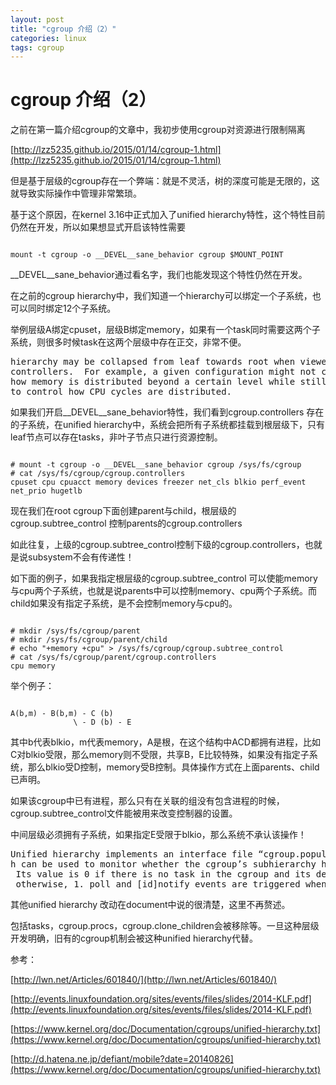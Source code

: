 ```yaml
---
layout: post
title: "cgroup 介绍（2）"
categories: linux 
tags: cgroup
---
```

cgroup 介绍（2）
==============
之前在第一篇介绍cgroup的文章中，我初步使用cgroup对资源进行限制隔离

[http://lzz5235.github.io/2015/01/14/cgroup-1.html](http://lzz5235.github.io/2015/01/14/cgroup-1.html)

但是基于层级的cgroup存在一个弊端：就是不灵活，树的深度可能是无限的，这就导致实际操作中管理非常繁琐。

基于这个原因，在kernel 3.16中正式加入了unified  hierarchy特性，这个特性目前仍然在开发，所以如果想显式开启该特性需要

<pre><code>
mount -t cgroup -o __DEVEL__sane_behavior cgroup $MOUNT_POINT
</code></pre>

__DEVEL__sane_behavior通过看名字，我们也能发现这个特性仍然在开发。

在之前的cgroup hierarchy中，我们知道一个hierarchy可以绑定一个子系统，也可以同时绑定12个子系统。


举例层级A绑定cpuset，层级B绑定memory，如果有一个task同时需要这两个子系统，则很多时候task在这两个层级中存在正交，非常不便。

<pre>
hierarchy may be collapsed from leaf towards root when viewed from specific
controllers.  For example, a given configuration might not care about
how memory is distributed beyond a certain level while still wanting
to control how CPU cycles are distributed.
</pre>

如果我们开启__DEVEL__sane_behavior特性，我们看到cgroup.controllers 存在的子系统，在unified hierarchy中，系统会把所有子系统都挂载到根层级下，只有leaf节点可以存在tasks，非叶子节点只进行资源控制。

<pre><code>
# mount -t cgroup -o __DEVEL__sane_behavior cgroup /sys/fs/cgroup
# cat /sys/fs/cgroup/cgroup.controllers
cpuset cpu cpuacct memory devices freezer net_cls blkio perf_event net_prio hugetlb
</code></pre>

现在我们在root cgroup下面创建parent与child，根层级的cgroup.subtree_control 控制parents的cgroup.controllers

如此往复，上级的cgroup.subtree_control控制下级的cgroup.controllers，也就是说subsystem不会有传递性！

如下面的例子，如果我指定根层级的cgroup.subtree_control 可以使能memory与cpu两个子系统，也就是说parents中可以控制memory、cpu两个子系统。而child如果没有指定子系统，是不会控制memory与cpu的。

<pre><code>
# mkdir /sys/fs/cgroup/parent
# mkdir /sys/fs/cgroup/parent/child
# echo "+memory +cpu" > /sys/fs/cgroup/cgroup.subtree_control
# cat /sys/fs/cgroup/parent/cgroup.controllers
cpu memory
</code></pre>

举个例子：

<pre><code>
A(b,m) - B(b,m) - C (b)
              \ - D (b) - E
</code></pre>

其中b代表blkio，m代表memory，A是根，在这个结构中ACD都拥有进程，比如C对blkio受限，那么memory则不受限，共享B，E比较特殊，如果没有指定子系统，那么blkio受D控制，memory受B控制。具体操作方式在上面parents、child已声明。

如果该cgroup中已有进程，那么只有在关联的组没有包含进程的时候，cgroup.subtree_control文件能被用来改变控制器的设置。

中间层级必须拥有子系统，如果指定E受限于blkio，那么系统不承认该操作！

<pre>
Unified hierarchy implements an interface file “cgroup.populated”whic
h can be used to monitor whether the cgroup’s subhierarchy has tasks in it or not.
 Its value is 0 if there is no task in the cgroup and its descendants; 
 otherwise, 1. poll and [id]notify events are triggered when the value changes.
</pre>

其他unified hierarchy 改动在document中说的很清楚，这里不再赘述。

包括tasks，cgroup.procs，cgroup.clone_children会被移除等。一旦这种层级开发明确，旧有的cgroup机制会被这种unified hierarchy代替。

 


参考：

[http://lwn.net/Articles/601840/](http://lwn.net/Articles/601840/)

[http://events.linuxfoundation.org/sites/events/files/slides/2014-KLF.pdf](http://events.linuxfoundation.org/sites/events/files/slides/2014-KLF.pdf)

[https://www.kernel.org/doc/Documentation/cgroups/unified-hierarchy.txt](https://www.kernel.org/doc/Documentation/cgroups/unified-hierarchy.txt)

[http://d.hatena.ne.jp/defiant/mobile?date=20140826](https://www.kernel.org/doc/Documentation/cgroups/unified-hierarchy.txt)
